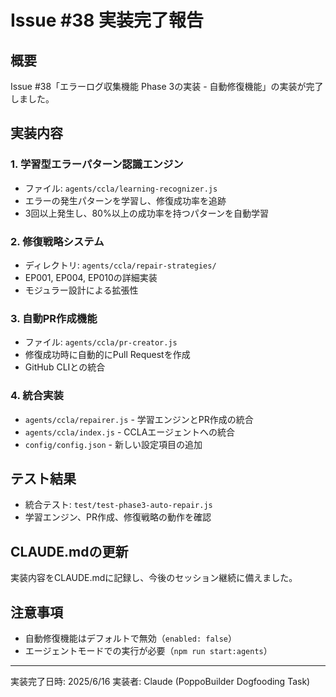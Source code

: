 # Issue #38 実装完了報告

## 概要
Issue #38「エラーログ収集機能 Phase 3の実装 - 自動修復機能」の実装が完了しました。

## 実装内容

### 1. 学習型エラーパターン認識エンジン
- ファイル: `agents/ccla/learning-recognizer.js`
- エラーの発生パターンを学習し、修復成功率を追跡
- 3回以上発生し、80%以上の成功率を持つパターンを自動学習

### 2. 修復戦略システム
- ディレクトリ: `agents/ccla/repair-strategies/`
- EP001, EP004, EP010の詳細実装
- モジュラー設計による拡張性

### 3. 自動PR作成機能
- ファイル: `agents/ccla/pr-creator.js`
- 修復成功時に自動的にPull Requestを作成
- GitHub CLIとの統合

### 4. 統合実装
- `agents/ccla/repairer.js` - 学習エンジンとPR作成の統合
- `agents/ccla/index.js` - CCLAエージェントへの統合
- `config/config.json` - 新しい設定項目の追加

## テスト結果
- 統合テスト: `test/test-phase3-auto-repair.js`
- 学習エンジン、PR作成、修復戦略の動作を確認

## CLAUDE.mdの更新
実装内容をCLAUDE.mdに記録し、今後のセッション継続に備えました。

## 注意事項
- 自動修復機能はデフォルトで無効（`enabled: false`）
- エージェントモードでの実行が必要（`npm run start:agents`）

---
実装完了日時: 2025/6/16
実装者: Claude (PoppoBuilder Dogfooding Task)